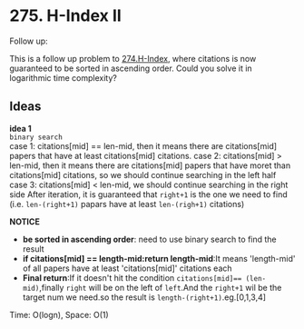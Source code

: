 # 275. H-Index II    

Follow up:

This is a follow up problem to [274.H-Index](https://github.com/JingRachaelZhu/CrackLeetcode/tree/JingRachaelZhu-patch-1/Array/274.%20H-Index), where citations is now guaranteed to be sorted in ascending order.
Could you solve it in logarithmic time complexity?       

## Ideas  
**idea 1**   
`binary search`     
case 1: citations[mid] == len-mid, then it means there are citations[mid] papers that have at least citations[mid] citations.
case 2: citations[mid] > len-mid, then it means there are citations[mid] papers that have moret than citations[mid] citations, so we should continue searching in the left half
case 3: citations[mid] < len-mid, we should continue searching in the right side
After iteration, it is guaranteed that `right+1` is the one we need to find (i.e. `len-(right+1)` papars have at least `len-(righ+1)` citations)     

**NOTICE**      
* **be sorted in ascending order**: need to use binary search to find the result    
 * **if citations[mid] == length-mid:return length-mid**:It means 'length-mid' of all papers have at least 'citations[mid]' citations each     
* **Final return**:If it doesn't hit the condition `citations[mid]== (len-mid)`,finally `right` will be on the left of `left`.And the `right+1` wil be the target num we need.so the result is `length-(right+1)`.eg.[0,1,3,4]            

Time: O(logn), Space: O(1)      



